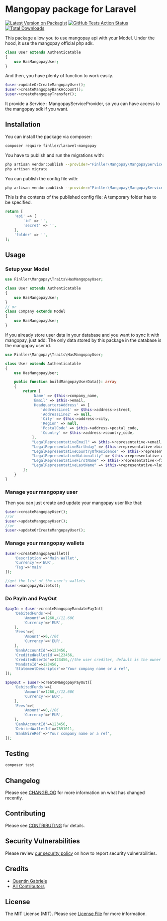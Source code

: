 # Mangopay package for Laravel

[![Latest Version on Packagist](https://img.shields.io/packagist/v/finller/laravel-mangopay.svg?style=flat-square)](https://packagist.org/packages/finller/laravel-mangopay)
[![GitHub Tests Action Status](https://img.shields.io/github/workflow/status/finller/laravel-mangopay/run-tests?label=tests)](https://github.com/finller/laravel-mangopay/actions?query=workflow%3Arun-tests+branch%3Amaster)
[![Total Downloads](https://img.shields.io/packagist/dt/finller/laravel-mangopay.svg?style=flat-square)](https://packagist.org/packages/finller/laravel-mangopay)

This package allow you to use mangopay api with your Model.
Under the hood, it use the mangopay official php sdk.

```PHP
class User extends Authenticatable
{
    use HasMangopayUser;
}
```

And then, you have plenty of function to work easily.

```PHP
$user->updateOrCreateMangopayUser();
$user->createMangopayBankAccount();
$user->createMangopayTransfer();
```

It provide a Service : MangopayServiceProvider, so you can have access to the mangopay sdk if you want.

## Installation

You can install the package via composer:

```bash
composer require finller/laravel-mangopay
```

You have to publish and run the migrations with:

```bash
php artisan vendor:publish --provider="Finller\Mangopay\MangopayServiceProvider" --tag="migrations"
php artisan migrate
```

You can publish the config file with:

```bash
php artisan vendor:publish --provider="Finller\Mangopay\MangopayServiceProvider" --tag="config"
```

This is the contents of the published config file:
A temporary folder has to be specified.

```php
return [
    'api' => [
        'id' => '',
        'secret' => '',
    ],
    'folder' => '',
];
```

## Usage

### Setup your Model

```php
use Finller\Mangopay\Traits\HasMangopayUser;

class User extends Authenticatable
{
    use HasMangopayUser;
}
// or
class Company extends Model
{
    use HasMangopayUser;
}
```

If you already store user data in your database and you want to sync it with mangopay, just add:
The only data stored by this package in the database is the mangopay user id.

```php
use Finller\Mangopay\Traits\HasMangopayUser;

class User extends Authenticatable
{
    use HasMangopayUser;

    public function buildMangopayUserData(): array
    {
        return [
            'Name' => $this->company_name,
            'Email' => $this->email,
            'HeadquartersAddress' => [
                'AddressLine1' => $this->address->street,
                'AddressLine2' => null,
                'City' => $this->address->city,
                'Region' => null,
                'PostalCode' => $this->address->postal_code,
                'Country' => $this->address->country_code,
            ],
            "LegalRepresentativeEmail" => $this->representative->email,
            "LegalRepresentativeBirthday" => $this->representative->birthdate->getTimestamp(),
            "LegalRepresentativeCountryOfResidence" => $this->representative->country_code,
            "LegalRepresentativeNationality" => $this->representative->nationality_code,
            "LegalRepresentativeFirstName" => $this->representative->first_name,
            "LegalRepresentativeLastName" => $this->representative->last_name,
        ];
    }
}
```

### Manage your mangopay user

Then you can just create and update your mangopay user like that:

```PHP
$user->createMangopayUser();
//or
$user->updateMangopayUser();
//or
$user->updateOrCreateMangopayUser();
```

### Manage your mangopay wallets

```PHP
$user->createMangopayWallet([
    'Description'=>'Main Wallet',
    'Currency'=>'EUR',
    'Tag'=>'main'
]);

//get the list of the user's wallets
$user->mangopayWallets();
```

### Do PayIn and PayOut

```php
$payIn = $user->createMangopayMandatePayIn([
    'DebitedFunds'=>[
        'Amount'=>1260,//12.60€
        'Currency'=>'EUR',
    ],
    'Fees'=>[
        'Amount'=>0,//0€
        'Currency'=>'EUR',
    ],
    'BankAccountId'=>123456,
    'CreditedWalletId'=>123456,
    'CreditedUserId'=>123456,//the user crediter, default is the owner of the wallet
    'MandateId'=>123456,
    'StatementDescriptor'=>'Your company name or a ref',
]);

$payout = $user->createMangopayPayOut([
    'DebitedFunds'=>[
        'Amount'=>1260,//12.60€
        'Currency'=>'EUR',
    ],
    'Fees'=>[
        'Amount'=>0,//0€
        'Currency'=>'EUR',
    ],
    'BankAccountId'=>123456,
    'DebitedWalletId'=>7891011,
    'BankWireRef'=>'Your company name or a ref',
]);

```

## Testing

```bash
composer test
```

## Changelog

Please see [CHANGELOG](CHANGELOG.md) for more information on what has changed recently.

## Contributing

Please see [CONTRIBUTING](.github/CONTRIBUTING.md) for details.

## Security Vulnerabilities

Please review [our security policy](../../security/policy) on how to report security vulnerabilities.

## Credits

-   [Quentin Gabriele](https://github.com/QuentinGabriele)
-   [All Contributors](../../contributors)

## License

The MIT License (MIT). Please see [License File](LICENSE.md) for more information.

